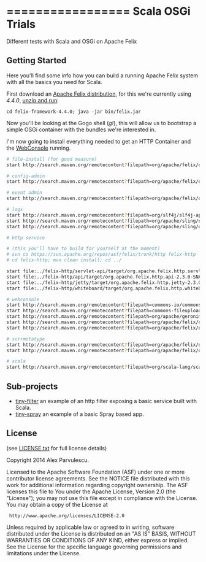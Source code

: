 =================
Scala OSGi Trials
=================

Different tests with Scala and OSGi on Apache Felix

Getting Started
---------------

Here you'll find some info how you can build a running Apache Felix system 
with all the basics you need for Scala.

First download an [Apache Felix distribution](https://felix.apache.org/downloads.cgi), 
for this we're currently using _4.4.0_, [unzip and run](https://felix.apache.org/documentation/subprojects/apache-felix-framework/apache-felix-framework-usage-documentation.html):

    cd felix-framework-4.4.0; java -jar bin/felix.jar

Now you'll be looking at the Gogo shell (_g!_), this will allow us to bootstrap a simple OSGi container with the bundles we're interested in.

I'm now going to install everything needed to get an HTTP Container and the [WebConsole](https://felix.apache.org/documentation/subprojects/apache-felix-web-console.html) running.


```bash
# file-install (for good measure)
start http://search.maven.org/remotecontent?filepath=org/apache/felix/org.apache.felix.fileinstall/3.2.8/org.apache.felix.fileinstall-3.2.8.jar

# config-admin
start http://search.maven.org/remotecontent?filepath=org/apache/felix/org.apache.felix.configadmin/1.8.0/org.apache.felix.configadmin-1.8.0.jar

# event admin
start http://search.maven.org/remotecontent?filepath=org/apache/felix/org.apache.felix.eventadmin/1.3.2/org.apache.felix.eventadmin-1.3.2.jar

# logs
start http://search.maven.org/remotecontent?filepath=org/slf4j/slf4j-api/1.6.4/slf4j-api-1.6.4.jar
start http://search.maven.org/remotecontent?filepath=org/apache/sling/org.apache.sling.commons.log/3.0.2/org.apache.sling.commons.log-3.0.2.jar
start http://search.maven.org/remotecontent?filepath=org/apache/sling/org.apache.sling.commons.logservice/1.0.2/org.apache.sling.commons.logservice-1.0.2.jar

# http service 

# (this you'll have to build for yourself at the moment)
# svn co https://svn.apache.org/repos/asf/felix/trunk/http felix-http
# cd felix-http; mvn clean install; cd ../

start file:../felix-http/servlet-api/target/org.apache.felix.http.servlet-api-0.0.1-SNAPSHOT.jar
start file:../felix-http/api/target/org.apache.felix.http.api-2.3.0-SNAPSHOT.jar
start file:../felix-http/jetty/target/org.apache.felix.http.jetty-2.3.0-SNAPSHOT.jar
start file:../felix-http/whiteboard/target/org.apache.felix.http.whiteboard-2.3.0-SNAPSHOT.jar

# webconsole
start http://search.maven.org/remotecontent?filepath=commons-io/commons-io/2.4/commons-io-2.4.jar
start http://search.maven.org/remotecontent?filepath=commons-fileupload/commons-fileupload/1.3.1/commons-fileupload-1.3.1.jar
start http://search.maven.org/remotecontent?filepath=org/apache/geronimo/bundles/json/20090211_1/json-20090211_1.jar
start http://search.maven.org/remotecontent?filepath=org/apache/felix/org.apache.felix.webconsole/4.2.2/org.apache.felix.webconsole-4.2.2.jar
start http://search.maven.org/remotecontent?filepath=org/apache/felix/org.apache.felix.webconsole.plugins.event/1.1.0/org.apache.felix.webconsole.plugins.event-1.1.0.jar

# scr+metatype
start http://search.maven.org/remotecontent?filepath=org/apache/felix/org.apache.felix.metatype/1.0.10/org.apache.felix.metatype-1.0.10.jar
start http://search.maven.org/remotecontent?filepath=org/apache/felix/org.apache.felix.scr/1.8.2/org.apache.felix.scr-1.8.2.jar

# scala
start http://search.maven.org/remotecontent?filepath=org/scala-lang/scala-library/2.10.4/scala-library-2.10.4.jar
```

Sub-projects
------------

  - [tiny-filter](/tiny-filter) an example of an http filter exposing a basic service built with Scala.
  - [tiny-spray](/tiny-spray) an example of a basic Spray based app.

License
-------

(see [LICENSE.txt](LICENSE.txt) for full license details)

Copyright 2014 Alex Parvulescu.

Licensed to the Apache Software Foundation (ASF) under one or more
contributor license agreements.  See the NOTICE file distributed with
this work for additional information regarding copyright ownership.
The ASF licenses this file to You under the Apache License, Version 2.0
(the "License"); you may not use this file except in compliance with
the License.  You may obtain a copy of the License at

     http://www.apache.org/licenses/LICENSE-2.0

Unless required by applicable law or agreed to in writing, software
distributed under the License is distributed on an "AS IS" BASIS,
WITHOUT WARRANTIES OR CONDITIONS OF ANY KIND, either express or implied.
See the License for the specific language governing permissions and
limitations under the License.

